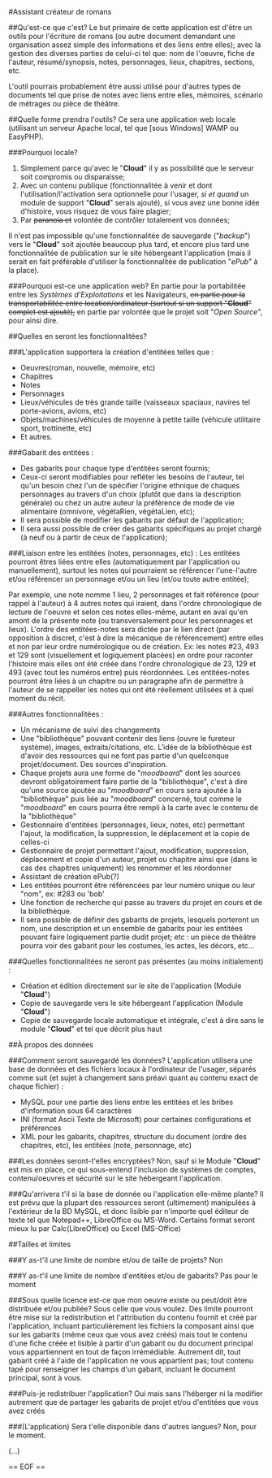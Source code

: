#Assistant créateur de romans

<!-- ##Le nom est poche!
Oui, il faut trouver autre chose... // -->

##Qu'est-ce que c'est?
Le but primaire de cette application est d'être un outils pour l'écriture de romans (ou autre document demandant une organisation assez simple des informations et des liens entre elles); avec la gestion des diverses parties de celui-ci tel que: nom de l'oeuvre, fiche de l'auteur, résumé/synopsis, notes, personnages, lieux, chapitres, sections, etc.

L'outil pourrais probablement être aussi utilisé pour d'autres types de documents tel que prise de notes avec liens entre elles, mémoires, scénario de métrages ou pièce de théâtre.

##Quelle forme prendra l'outils?
Ce sera une application web locale (utilisant un serveur Apache local, tel que [sous Windows] WAMP ou EasyPHP).

###Pourquoi locale?
1. Simplement parce qu'avec le "**Cloud**" il y as possibilité que le serveur soit compromis ou disparaisse;
2. Avec un contenu publique (fonctionnalitée à venir et dont l'utilisation/l'activation sera optionnelle pour l'usager, *si et quand* un module de support "**Cloud**" serais ajouté), si vous avez une bonne idée d'histoire, vous risquez de vous faire plagier;
3. Par ~~paranoia et~~ volontée de contrôler totalement vos données;

Il n'est pas impossible qu'une fonctionnalitée de sauvegarde ("*backup*") vers le "**Cloud**" soit ajoutée beaucoup plus tard, et encore plus tard une fonctionnalitée de publication sur le site hébergeant l'application (mais il serait en fait préférable d'utiliser la fonctionnalitée de publication "*ePub*" à la place).

###Pourquoi est-ce une application web?
En partie pour la portabilitée entre les *Systèmes d'Exploitations* et les Navigateurs, ~~en partie pour la transportabilitée entre location/ordinateur (surtout si un support "**Cloud**" complet est ajouté),~~ en partie par volontée que le projet soit "*Open Source*", pour ainsi dire.


##Quelles en seront les fonctionnalitées?

###L'application supportera la création d'entitées telles que :

* Oeuvres(roman, nouvelle, mémoire, etc)
* Chapitres
* Notes
* Personnages
* Lieux/véhicules de très grande taille (vaisseaux spaciaux, navires tel porte-avions, avions, etc)
* Objets/machines/véhicules de moyenne à petite taille (véhicule utilitaire sport, trottinette, etc)
* Et autres.

###Gabarit des entitées :
* Des gabarits pour chaque type d'entitées seront fournis;
* Ceux-ci seront modifiables pour refléter les besoins de l'auteur, tel qu'un besoin chez l'un de spécifier l'origine ethnique de chaques personnages au travers d'un choix (plutôt que dans la description générale) ou chez un autre auteur la préférence de mode de vie alimentaire (omnivore, végétaRien, végétaLien, etc);
* Il sera possible de modifier les gabarits par défaut de l'application;
* Il sera aussi possible de créer des gabarits spécifiques au projet chargé (à neuf ou à partir de ceux de l'application);

###Liaison entre les entitées (notes, personnages, etc) :
Les entitées pourront êtres liées entre elles (automatiquement par l'application ou manuellement), surtout les notes qui pourraient se référencer l'une-l'autre et/ou référencer un personnage et/ou un lieu (et/ou toute autre entitée);

Par exemple, une note nomme 1 lieu, 2 personnages et fait référence (pour rappel à l'auteur) à 4 autres notes qui iraient, dans l'ordre chronologique de lecture de l'oeuvre et selon ces notes elles-même, autant en aval qu'en amont de la présente note (ou transversalement pour les personnages et lieux). L'ordre des entitées-notes sera dictée par le lien direct (par opposition à discret, c'est à dire la mécanique de référencement) entre elles et non par leur ordre numérologique ou de création. Ex: les notes #23, 493 et 129 sont (visuellement et logiquement placées) en ordre pour raconter l'histoire mais elles ont été créée dans l'ordre chronologique de 23, 129 et 493 (avec tout les numéros entre) puis réordonnées. Les entitées-notes pourront être liées à un chapitre ou un paragraphe afin de permettre à l'auteur de se rappeller les notes qui ont été réellement utilisées et à quel moment du récit.

###Autres fonctionnalitées :
* Un mécanisme de suivi des changements 
* Une "bibliothèque" pouvant contenir des liens (ouvre le fureteur système), images, extraits/citations, etc. L'idée de la bibliothèque est d'avoir des ressources qui ne font pas partie d'un quelconque projet/document. Des sources d'inspiration.
* Chaque projets aura une forme de "*moodboard*" dont les sources devront obligatoirement faire partie de la "bibliothèque", c'est à dire qu'une source ajoutée au "*moodboard*" en cours sera ajoutée à la "bibliothèque" puis liée au "*moodboard*" concerné, tout comme le "*moodboard*" en cours pourra être rempli à la carte avec le contenu de la "bibliothèque"
* Gestionnaire d'entitées (personnages, lieux, notes, etc) permettant l'ajout, la modification, la suppression, le déplacement et la copie de celles-ci
* Gestionnaire de projet permettant l'ajout, modification, suppression, déplacement et copie d'un auteur, projet ou chapitre ainsi que (dans le cas des chapitres uniquement) les renommer et les réordonner
* Assistant de création ePub(?)
* Les entitées pourront être référencées par leur numéro unique ou leur "nom", ex: #283 ou 'bob'
* Une fonction de recherche qui passe au travers du projet en cours et de la bibliothèque.
* Il sera possible de définir des gabarits de projets, lesquels porteront un nom, une description et un ensemble de gabarits pour les entitées pouvant faire logiquement partie dudit projet; etc : un pièce de théâtre pourra voir des gabarit pour les costumes, les actes, les décors, etc...

###Quelles fonctionnalitées ne seront pas présentes (au moins initialement) :
- Création et édition directement sur le site de l'application (Module "**Cloud**")
- Copie de sauvegarde vers le site hébergeant l'application  (Module "**Cloud**")
- Copie de sauvegarde locale automatique et intégrale, c'est à dire sans le module "**Cloud**" et tel que décrit plus haut


##À propos des données

###Comment seront sauvegardé les données?
L'application utilisera une base de données et des fichiers locaux à l'ordinateur de l'usager, séparés comme suit (et sujet à changement sans préavi quant au contenu exact de chaque fichier) :
* MySQL pour une partie des liens entre les entitées et les bribes d'information sous 64 caractères
* INI (format Ascii Texte de Microsoft) pour certaines configurations et préférences
* XML pour les gabarits, chapitres, structure du document (ordre des chapitres, etc), les entitées (note, personnage, etc)

###Les données seront-t'elles encryptées?
Non, sauf si le Module "**Cloud**" est mis en place, ce qui sous-entend l'inclusion de systèmes de comptes, contenu/oeuvres et sécurité sur le site hébergeant l'application.

###Qu'arrivera t'il si la base de donnée ou l'application elle-même plante?
Il est prévu que la plupart des ressources seront (ultimement) manipulées à l'extérieur de la BD MySQL, et donc lisible par n'importe quel éditeur de texte tel que Notepad++, LibreOffice ou MS-Word. Certains format seront mieux lu par Calc(LibreOffice) ou Excel (MS-Office)


##Tailles et limites

###Y as-t'il une limite de nombre et/ou de taille de projets?
Non

###Y as-t'il une limite de nombre d'entitées et/ou de gabarits?
Pas pour le moment

###Sous quelle licence est-ce que mon oeuvre existe ou peut/doit être distribuée et/ou publiée?
Sous celle que vous voulez. Des limite pourront être mise sur la redistribution et l'attribution du contenu fournit et créé par l'application, incluant particulièrement les fichiers la composant ainsi que sur les gabarits (même ceux que vous avez créés) mais tout le contenu d'une fiche créée et lisible à partir d'un gabarit ou du document principal vous appartiennent en tout de façon irrémédiable. Autrement dit, tout gabarit créé à l'aide de l'application ne vous appartient pas; tout contenu tapé pour renseigner les champs d'un gabarit, incluant le document principal, sont à vous.

###Puis-je redistribuer l'application?
Oui mais sans l'héberger ni la modifier autrement que de partager les gabarits de projet et/ou d'entitées que vous avez créés

###(L'application) Sera t'elle disponible dans d'autres langues?
Non, pour le moment.

(...)

== EOF ==
